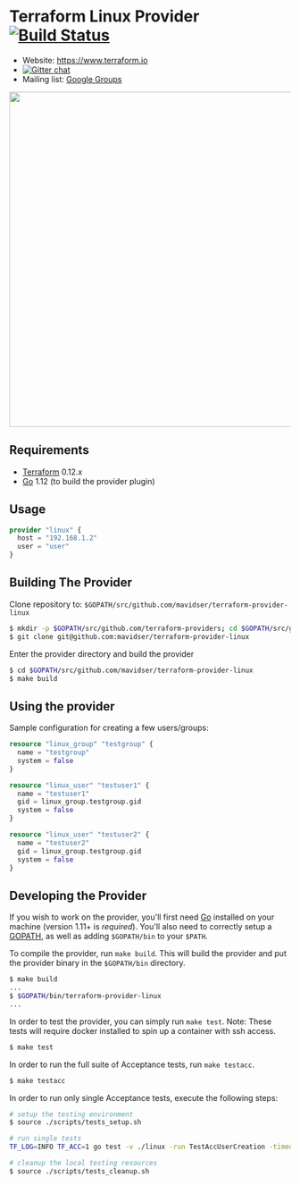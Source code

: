 Terraform Linux Provider [![Build Status](https://travis-ci.org/mavidser/terraform-provider-linux.svg?branch=master)](https://travis-ci.org/mavidser/terraform-provider-linux)
========================

- Website: https://www.terraform.io
- [![Gitter chat](https://badges.gitter.im/hashicorp-terraform/Lobby.png)](https://gitter.im/hashicorp-terraform/Lobby)
- Mailing list: [Google Groups](http://groups.google.com/group/terraform-tool)

<img src="https://cdn.rawgit.com/hashicorp/terraform-website/master/content/source/assets/images/logo-hashicorp.svg" width="600px">

Requirements
------------

-	[Terraform](https://www.terraform.io/downloads.html) 0.12.x
-	[Go](https://golang.org/doc/install) 1.12 (to build the provider plugin)

Usage
---------------------

```terraform
provider "linux" {
  host = "192.168.1.2"
  user = "user"
}
```

Building The Provider
---------------------

Clone repository to: `$GOPATH/src/github.com/mavidser/terraform-provider-linux`

```sh
$ mkdir -p $GOPATH/src/github.com/terraform-providers; cd $GOPATH/src/github.com/terraform-providers
$ git clone git@github.com:mavidser/terraform-provider-linux
```

Enter the provider directory and build the provider

```sh
$ cd $GOPATH/src/github.com/mavidser/terraform-provider-linux
$ make build
```

Using the provider
----------------------

Sample configuration for creating a few users/groups:

```terraform
resource "linux_group" "testgroup" {
  name = "testgroup"
  system = false
}

resource "linux_user" "testuser1" {
  name = "testuser1"
  gid = linux_group.testgroup.gid
  system = false
}

resource "linux_user" "testuser2" {
  name = "testuser2"
  gid = linux_group.testgroup.gid
  system = false
}
```

Developing the Provider
---------------------------

If you wish to work on the provider, you'll first need [Go](http://www.golang.org) installed on your machine (version 1.11+ is *required*). You'll also need to correctly setup a [GOPATH](http://golang.org/doc/code.html#GOPATH), as well as adding `$GOPATH/bin` to your `$PATH`.

To compile the provider, run `make build`. This will build the provider and put the provider binary in the `$GOPATH/bin` directory.

```sh
$ make build
...
$ $GOPATH/bin/terraform-provider-linux
...
```

In order to test the provider, you can simply run `make test`.
Note: These tests will require docker installed to spin up a container with ssh access.

```sh
$ make test
```

In order to run the full suite of Acceptance tests, run `make testacc`.

```sh
$ make testacc
```

In order to run only single Acceptance tests, execute the following steps:

```sh
# setup the testing environment
$ source ./scripts/tests_setup.sh

# run single tests
TF_LOG=INFO TF_ACC=1 go test -v ./linux -run TestAccUserCreation -timeout 360s

# cleanup the local testing resources
$ source ./scripts/tests_cleanup.sh
```